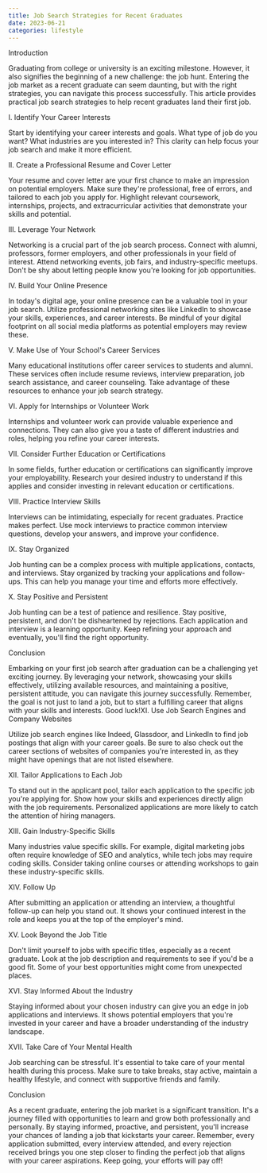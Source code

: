 ```yaml
---
title: Job Search Strategies for Recent Graduates
date: 2023-06-21
categories: lifestyle
---
```



Introduction

Graduating from college or university is an exciting milestone. However, it also signifies the beginning of a new challenge: the job hunt. Entering the job market as a recent graduate can seem daunting, but with the right strategies, you can navigate this process successfully. This article provides practical job search strategies to help recent graduates land their first job.

I. Identify Your Career Interests

Start by identifying your career interests and goals. What type of job do you want? What industries are you interested in? This clarity can help focus your job search and make it more efficient.

II. Create a Professional Resume and Cover Letter

Your resume and cover letter are your first chance to make an impression on potential employers. Make sure they're professional, free of errors, and tailored to each job you apply for. Highlight relevant coursework, internships, projects, and extracurricular activities that demonstrate your skills and potential.

III. Leverage Your Network

Networking is a crucial part of the job search process. Connect with alumni, professors, former employers, and other professionals in your field of interest. Attend networking events, job fairs, and industry-specific meetups. Don't be shy about letting people know you're looking for job opportunities.

IV. Build Your Online Presence

In today's digital age, your online presence can be a valuable tool in your job search. Utilize professional networking sites like LinkedIn to showcase your skills, experiences, and career interests. Be mindful of your digital footprint on all social media platforms as potential employers may review these.

V. Make Use of Your School's Career Services

Many educational institutions offer career services to students and alumni. These services often include resume reviews, interview preparation, job search assistance, and career counseling. Take advantage of these resources to enhance your job search strategy.

VI. Apply for Internships or Volunteer Work

Internships and volunteer work can provide valuable experience and connections. They can also give you a taste of different industries and roles, helping you refine your career interests.

VII. Consider Further Education or Certifications

In some fields, further education or certifications can significantly improve your employability. Research your desired industry to understand if this applies and consider investing in relevant education or certifications.

VIII. Practice Interview Skills

Interviews can be intimidating, especially for recent graduates. Practice makes perfect. Use mock interviews to practice common interview questions, develop your answers, and improve your confidence.

IX. Stay Organized

Job hunting can be a complex process with multiple applications, contacts, and interviews. Stay organized by tracking your applications and follow-ups. This can help you manage your time and efforts more effectively.

X. Stay Positive and Persistent

Job hunting can be a test of patience and resilience. Stay positive, persistent, and don't be disheartened by rejections. Each application and interview is a learning opportunity. Keep refining your approach and eventually, you'll find the right opportunity.

Conclusion

Embarking on your first job search after graduation can be a challenging yet exciting journey. By leveraging your network, showcasing your skills effectively, utilizing available resources, and maintaining a positive, persistent attitude, you can navigate this journey successfully. Remember, the goal is not just to land a job, but to start a fulfilling career that aligns with your skills and interests. Good luck!XI. Use Job Search Engines and Company Websites

Utilize job search engines like Indeed, Glassdoor, and LinkedIn to find job postings that align with your career goals. Be sure to also check out the career sections of websites of companies you're interested in, as they might have openings that are not listed elsewhere.

XII. Tailor Applications to Each Job

To stand out in the applicant pool, tailor each application to the specific job you're applying for. Show how your skills and experiences directly align with the job requirements. Personalized applications are more likely to catch the attention of hiring managers.

XIII. Gain Industry-Specific Skills

Many industries value specific skills. For example, digital marketing jobs often require knowledge of SEO and analytics, while tech jobs may require coding skills. Consider taking online courses or attending workshops to gain these industry-specific skills.

XIV. Follow Up

After submitting an application or attending an interview, a thoughtful follow-up can help you stand out. It shows your continued interest in the role and keeps you at the top of the employer's mind.

XV. Look Beyond the Job Title

Don't limit yourself to jobs with specific titles, especially as a recent graduate. Look at the job description and requirements to see if you'd be a good fit. Some of your best opportunities might come from unexpected places.

XVI. Stay Informed About the Industry

Staying informed about your chosen industry can give you an edge in job applications and interviews. It shows potential employers that you're invested in your career and have a broader understanding of the industry landscape.

XVII. Take Care of Your Mental Health

Job searching can be stressful. It's essential to take care of your mental health during this process. Make sure to take breaks, stay active, maintain a healthy lifestyle, and connect with supportive friends and family.

Conclusion

As a recent graduate, entering the job market is a significant transition. It's a journey filled with opportunities to learn and grow both professionally and personally. By staying informed, proactive, and persistent, you'll increase your chances of landing a job that kickstarts your career. Remember, every application submitted, every interview attended, and every rejection received brings you one step closer to finding the perfect job that aligns with your career aspirations. Keep going, your efforts will pay off!